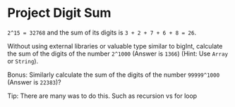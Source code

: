 # Project Digit Sum

`2^15 = 32768` and the sum of its digits is `3 + 2 + 7 + 6 + 8 = 26`.

Without using external libraries or valuable type similar to bigInt, calculate the sum of the digits of the number `2^1000` (Answer is `1366`) (Hint: Use `Array` or `String`).

Bonus: Similarly calculate the sum of the digits of the number `99999^1000` (Answer is `22383`)?

Tip: There are many was to do this. Such as recursion vs for loop
